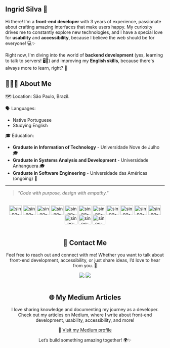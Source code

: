 ## Ingrid Silva 💫 


Hi there! I'm a **front-end developer** with 3 years of experience, passionate about crafting amazing interfaces that make users happy. My curiosity drives me to constantly explore new technologies, and I have a special love for **usability** and **accessibility**, because I believe the web should be for everyone! 💻✨  

Right now, I'm diving into the world of **backend development** (yes, learning to talk to servers! 🖥️🔧) and improving my **English skills**, because there's always more to learn, right? 🚀  



## 👩🏽‍💻 About Me

🗺️ Location: São Paulo, Brazil.

🗣️ Languages:
- Native Portuguese  
- Studying English  

🎓 Education:
- **Graduate in Information of Technology** - Universidade Nove de Julho 🎓  
- **Graduate in Systems Analysis and Development** - Universidade Anhanguera 🎓  
- **Graduate in Software Engineering** - Universidade das Américas (ongoing) 🚀

---

> *"Code with purpose, design with empathy."*  

<div style="display: inline_block" align="center"><br>
<img align="center" alt="sinng-android" height="30" width="40" src="https://cdn.jsdelivr.net/gh/devicons/devicon/icons/android/android-original.svg">
<img align="center" alt="sinng-android-studio" height="30" width="40" src="https://cdn.jsdelivr.net/gh/devicons/devicon/icons/androidstudio/androidstudio-original.svg">
<img align="center" alt="sinng-firebase" height="30" width="40" src="https://cdn.jsdelivr.net/gh/devicons/devicon/icons/firebase/firebase-plain.svg">
<img align="center" alt="sinng-git" height="30" width="40" src="https://cdn.jsdelivr.net/gh/devicons/devicon/icons/git/git-original.svg">
<img align="center" alt="sinng-kotlin" height="30" width="40" src="https://cdn.jsdelivr.net/gh/devicons/devicon/icons/kotlin/kotlin-original.svg">
<img align="center" alt="sinng-kotlin" height="30" width="40" src="https://cdn.jsdelivr.net/gh/devicons/devicon@latest/icons/azuresqldatabase/azuresqldatabase-original.svg" />
<img align="center" alt="sinng-kotlin" height="30" width="40" 
src="https://cdn.jsdelivr.net/gh/devicons/devicon@latest/icons/bitbucket/bitbucket-original.svg"/>
<img align="center" alt="sinng-kotlin" height="30" width="40" src="https://cdn.jsdelivr.net/gh/devicons/devicon@latest/icons/figma/figma-original.svg" />
<img align="center" alt="sinng-kotlin" height="30" width="40" src="https://cdn.jsdelivr.net/gh/devicons/devicon@latest/icons/confluence/confluence-original.svg" />
<img align="center" alt="sinng-kotlin" height="30" width="40" src="https://cdn.jsdelivr.net/gh/devicons/devicon@latest/icons/javascript/javascript-original.svg" />
<img align="center" alt="sinng-kotlin" height="30" width="40" src="https://cdn.jsdelivr.net/gh/devicons/devicon@latest/icons/css3/css3-original.svg" />
<img align="center" alt="sinng-kotlin" height="30" width="40" src="https://cdn.jsdelivr.net/gh/devicons/devicon@latest/icons/postman/postman-original.svg" />
<img align="center" alt="sinng-kotlin" height="30" width="40" src="https://cdn.jsdelivr.net/gh/devicons/devicon@latest/icons/splunk/splunk-original-wordmark.svg" />
<img align="center" alt="sinng-kotlin" height="30" width="40" src="https://cdn.jsdelivr.net/gh/devicons/devicon@latest/icons/visualstudio/visualstudio-original.svg" />
</div>

<div style="display: inline_block" align="center"><br>

## 🌟 Contact Me 

Feel free to reach out and connect with me! Whether you want to talk about front-end development, accessibility, or just share ideas, I’d love to hear from you. 🚀
<div align="center"> 
  <a href = "mailto:sinngtec@gmail.com"><img src="https://img.shields.io/badge/-Gmail-%23333?style=for-the-badge&logo=gmail&logoColor=white" target="_blank"></a>
  <a href="https://www.linkedin.com/in/ingridsilva95/" target="_blank"><img src="https://img.shields.io/badge/-LinkedIn-%230077B5?style=for-the-badge&logo=linkedin&logoColor=white" target="_blank"></a> <br>

<div style="display: inline_block" align="center"><br>
  
## 🌐 My Medium Articles
I love sharing knowledge and documenting my journey as a developer. Check out my articles on Medium, where I write about front-end development, usability, accessibility, and more!

🔗 [Visit my Medium profile](https://medium.com/@sinngtec)

Let’s build something amazing together! 🌍✨
</div>
